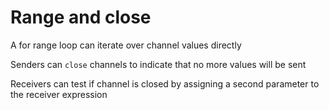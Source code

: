 # Range and close

A for range loop can iterate over channel values directly

Senders can `close` channels to indicate that no more values will be sent

Receivers can test if channel is closed by assigning a second parameter to the receiver expression
